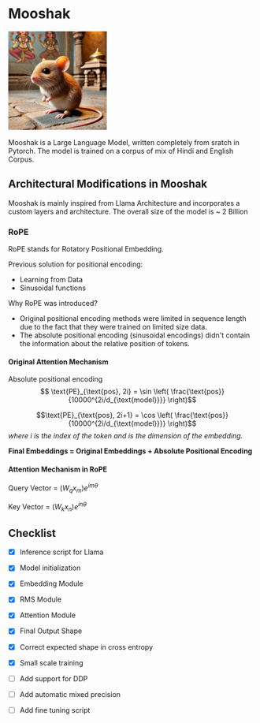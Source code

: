 # Mooshak

<!-- ![Mooshak](assets/mooshak.webp) -->
<img src="assets/mooshak.webp" alt="Mooshak" width="200" height="200">


Mooshak is a Large Language Model, written completely from sratch in Pytorch. The model is trained on a corpus of mix of Hindi and English Corpus. 

## Architectural Modifications in Mooshak 
Mooshak is mainly inspired from Llama Architecture and incorporates a custom layers and architecture. 
The overall size of the model is ~ 2 Billion

### RoPE
RoPE stands for Rotatory Positional Embedding. 

Previous solution for positional encoding:
- Learning from Data 
- Sinusoidal functions

Why RoPE was introduced?
- Original positional encoding methods were limited in sequence length due to the fact that they were trained on limited size data. 
- The absolute positional encoding (sinusoidal encodings) didn't contain the information about the relative position of tokens. 

#### Original Attention Mechanism
Absolute positional encoding 
$$
\text{PE}_{\text{pos}, 2i} = \sin \left( \frac{\text{pos}}{10000^{2i/d_{\text{model}}}} \right)$$

$$\text{PE}_{\text{pos}, 2i+1} = \cos \left( \frac{\text{pos}}{10000^{2i/d_{\text{model}}}} \right)$$
_where i is the index of the token and is the dimension of the embedding._

**Final Embeddings = Original Embeddings + Absolute Positional Encoding** 

#### Attention Mechanism in RoPE
Query Vector = $(W_{q}x_{m})e^{im\theta}$

Key Vector = $(W_{k}x_{n})e^{in\theta}$



## Checklist 

- [x] Inference script for Llama 
- [x] Model initialization
- [x] Embedding Module 
- [x] RMS Module 
- [x] Attention Module
- [x] Final Output Shape 
- [x] Correct expected shape in cross entropy 
- [x] Small scale training 
- [ ] Add support for DDP
- [ ] Add automatic mixed precision
- [ ] Add fine tuning script
 
